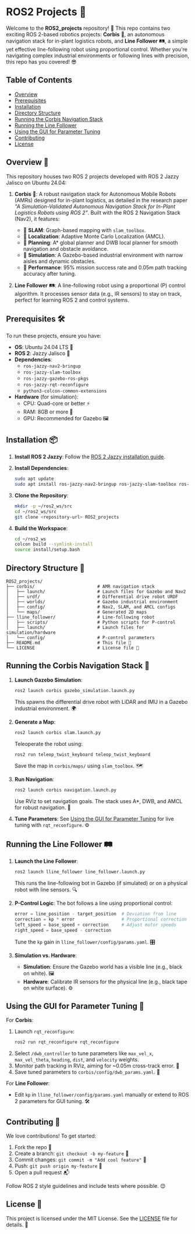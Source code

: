 # ROS2 Projects 🚀

Welcome to the **ROS2_projects** repository! 🎉 This repo contains two exciting ROS 2-based robotics projects: **Corbis** 🤖, an autonomous navigation stack for in-plant logistics robots, and **Line Follower** 🛤️, a simple yet effective line-following robot using proportional control. Whether you're navigating complex industrial environments or following lines with precision, this repo has you covered! 😎

## Table of Contents
- [Overview](#overview-)
- [Prerequisites](#prerequisites-)
- [Installation](#installation-)
- [Directory Structure](#directory-structure-)
- [Running the Corbis Navigation Stack](#running-the-corbis-navigation-stack-)
- [Running the Line Follower](#running-the-line-follower-)
- [Using the GUI for Parameter Tuning](#using-the-gui-for-parameter-tuning-)
- [Contributing](#contributing-)
- [License](#license-)

## Overview 🌟
This repository houses two ROS 2 projects developed with ROS 2 Jazzy Jalisco on Ubuntu 24.04:

1. **Corbis** 🤖: A robust navigation stack for Autonomous Mobile Robots (AMRs) designed for in-plant logistics, as detailed in the research paper *"A Simulation-Validated Autonomous Navigation Stack for In-Plant Logistics Robots using ROS 2"*. Built with the ROS 2 Navigation Stack (Nav2), it features:
   - 📍 **SLAM**: Graph-based mapping with `slam_toolbox`.
   - 📍 **Localization**: Adaptive Monte Carlo Localization (AMCL).
   - 📍 **Planning**: A* global planner and DWB local planner for smooth navigation and obstacle avoidance.
   - 📍 **Simulation**: A Gazebo-based industrial environment with narrow aisles and dynamic obstacles.
   - 📍 **Performance**: 95% mission success rate and 0.05m path tracking accuracy after tuning.

2. **Line Follower** 🛤️: A line-following robot using a proportional (P) control algorithm. It processes sensor data (e.g., IR sensors) to stay on track, perfect for learning ROS 2 and control systems.

## Prerequisites 🛠️
To run these projects, ensure you have:
- **OS**: Ubuntu 24.04 LTS 🐧
- **ROS 2**: Jazzy Jalisco 🌟
- **Dependencies**:
  - `ros-jazzy-nav2-bringup`
  - `ros-jazzy-slam-toolbox`
  - `ros-jazzy-gazebo-ros-pkgs`
  - `ros-jazzy-rqt-reconfigure`
  - `python3-colcon-common-extensions`
- **Hardware** (for simulation):
  - CPU: Quad-core or better ⚡
  - RAM: 8GB or more 💾
  - GPU: Recommended for Gazebo 🖼️

## Installation 📦
1. **Install ROS 2 Jazzy**:
   Follow the [ROS 2 Jazzy installation guide](https://docs.ros.org/en/jazzy/Installation.html).

2. **Install Dependencies**:
   ```bash
   sudo apt update
   sudo apt install ros-jazzy-nav2-bringup ros-jazzy-slam-toolbox ros-jazzy-rqt-reconfigure ros-jazzy-gazebo-ros-pkgs python3-colcon-common-extensions
   ```

3. **Clone the Repository**:
   ```bash
   mkdir -p ~/ros2_ws/src
   cd ~/ros2_ws/src
   git clone <repository-url> ROS2_projects
   ```

4. **Build the Workspace**:
   ```bash
   cd ~/ros2_ws
   colcon build --symlink-install
   source install/setup.bash
   ```

## Directory Structure 📂
```
ROS2_projects/
├── corbis/                        # AMR navigation stack
│   ├── launch/                    # Launch files for Gazebo and Nav2
│   ├── urdf/                      # Differential drive robot URDF
│   ├── worlds/                    # Gazebo industrial environment
│   ├── config/                    # Nav2, SLAM, and AMCL configs
│   └── maps/                      # Generated 2D maps
├── lline_follower/                # Line-following robot
│   ├── scripts/                   # Python scripts for P-control
│   ├── launch/                    # Launch files for simulation/hardware
│   └── config/                    # P-control parameters
├── README.md                      # This file 📖
└── LICENSE                        # License file 📜
```

## Running the Corbis Navigation Stack 🚚
1. **Launch Gazebo Simulation**:
   ```bash
   ros2 launch corbis gazebo_simulation.launch.py
   ```
   This spawns the differential drive robot with LiDAR and IMU in a Gazebo industrial environment. 🌍

2. **Generate a Map**:
   ```bash
   ros2 launch corbis slam.launch.py
   ```
   Teleoperate the robot using:
   ```bash
   ros2 run teleop_twist_keyboard teleop_twist_keyboard
   ```
   Save the map in `corbis/maps/` using `slam_toolbox`. 🗺️

3. **Run Navigation**:
   ```bash
   ros2 launch corbis navigation.launch.py
   ```
   Use RViz to set navigation goals. The stack uses A*, DWB, and AMCL for robust navigation. 🚀

4. **Tune Parameters**:
   See [Using the GUI for Parameter Tuning](#using-the-gui-for-parameter-tuning-) for live tuning with `rqt_reconfigure`. ⚙️

## Running the Line Follower 🛤️
1. **Launch the Line Follower**:
   ```bash
   ros2 launch lline_follower line_follower.launch.py
   ```
   This runs the line-following bot in Gazebo (if simulated) or on a physical robot with line sensors. 🔍

2. **P-Control Logic**:
   The bot follows a line using proportional control:
   ```python
   error = line_position - target_position  # Deviation from line
   correction = kp * error                  # Proportional correction
   left_speed = base_speed + correction     # Adjust motor speeds
   right_speed = base_speed - correction
   ```
   Tune the `kp` gain in `lline_follower/config/params.yaml`. 🎛️

3. **Simulation vs. Hardware**:
   - **Simulation**: Ensure the Gazebo world has a visible line (e.g., black on white). 🖼️
   - **Hardware**: Calibrate IR sensors for the physical line (e.g., black tape on white surface). ⚙️

## Using the GUI for Parameter Tuning 🎨
For **Corbis**:
1. Launch `rqt_reconfigure`:
   ```bash
   ros2 run rqt_reconfigure rqt_reconfigure
   ```
2. Select `/dwb_controller` to tune parameters like `max_vel_x`, `max_vel_theta`, `heading`, `dist`, and `velocity` weights.
3. Monitor path tracking in RViz, aiming for ~0.05m cross-track error. 📏
4. Save tuned parameters to `corbis/config/dwb_params.yaml`. 💾

For **Line Follower**:
- Edit `kp` in `lline_follower/config/params.yaml` manually or extend to ROS 2 parameters for GUI tuning. 🛠️

## Contributing 🤝
We love contributions! To get started:
1. Fork the repo 🍴
2. Create a branch: `git checkout -b my-feature` 🌿
3. Commit changes: `git commit -m "Add cool feature"` 💬
4. Push: `git push origin my-feature` 🚀
5. Open a pull request 📬

Follow ROS 2 style guidelines and include tests where possible. 😊

## License 📜
This project is licensed under the MIT License. See the [LICENSE](LICENSE) file for details. 🎉